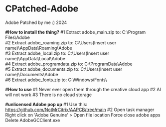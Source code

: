# CPatched-Adobe
Adobe Patched by me :) 2024

**#How to install the thing?**
#1 Extract adobe_main.zip to: C:\Program Files\Adobe\
#2 Extract adobe_roaming.zip to: C:\Users\(Insert user name)\AppData\Roaming\Adobe\
#3 Extract adobe_local.zip to: C:\Users\(Insert user name)\AppData\Local\Adobe\
#4 Extract adobe_programdata.zip to: C:\ProgramData\Adobe\
#5 Extract adobe_documents.zip to: C:\Users\(Insert user name)\Documents\Adobe\
#6 Extract adobe_fonts.zip to: C:\Windows\Fonts\

**#How to use**
#1 Never ever open them through the creative cloud app
#2 AI will not work
#3 There is no cloud storage

**#unlicensed Adobe pop up**
#1 Use this: https://github.com/NotMrCitrix/AAPCB/tree/main
#2 Open task manager
 Right click on 'Adobe Genuine' > Open file location
 Force close adobe apps
 Delete AdobeGCClient.exe

